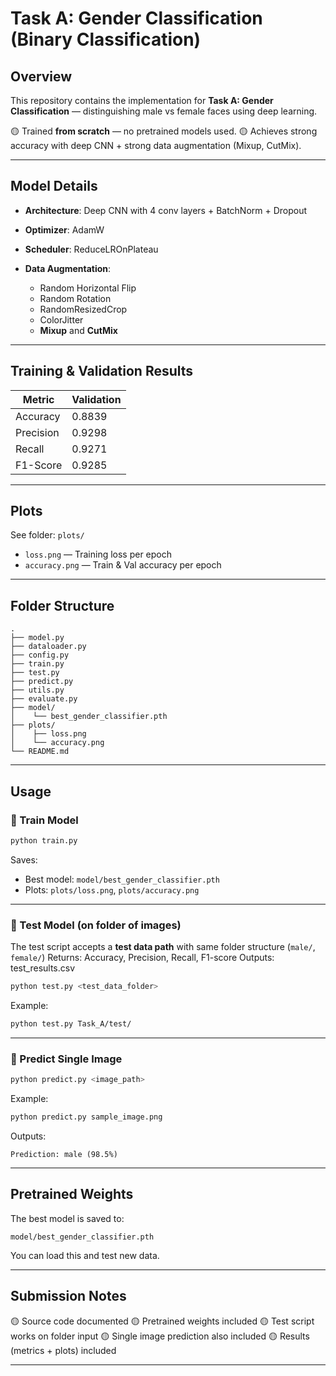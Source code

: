 # Task A: Gender Classification (Binary Classification)

## Overview

This repository contains the implementation for **Task A: Gender Classification** — distinguishing male vs female faces using deep learning.

🟡 Trained **from scratch** — no pretrained models used.
🟡 Achieves strong accuracy with deep CNN + strong data augmentation (Mixup, CutMix).

---

## Model Details

* **Architecture**: Deep CNN with 4 conv layers + BatchNorm + Dropout
* **Optimizer**: AdamW
* **Scheduler**: ReduceLROnPlateau
* **Data Augmentation**:

  * Random Horizontal Flip
  * Random Rotation
  * RandomResizedCrop
  * ColorJitter
  * **Mixup** and **CutMix**

---

## Training & Validation Results

| Metric    | Validation |
| --------- | ---------- |
| Accuracy  | 0.8839     |
| Precision | 0.9298     |
| Recall    | 0.9271     |
| F1-Score  | 0.9285     |

---

## Plots

See folder: `plots/`

* `loss.png` — Training loss per epoch
* `accuracy.png` — Train & Val accuracy per epoch

---

## Folder Structure

```
.
├── model.py
├── dataloader.py
├── config.py
├── train.py
├── test.py
├── predict.py
├── utils.py
├── evaluate.py
├── model/
│    └── best_gender_classifier.pth
├── plots/
│    ├── loss.png
│    └── accuracy.png
└── README.md
```

---

## Usage

### 🔑 Train Model

```bash
python train.py
```

Saves:

* Best model: `model/best_gender_classifier.pth`
* Plots: `plots/loss.png`, `plots/accuracy.png`

---

### 🔑 Test Model (on folder of images)

The test script accepts a **test data path** with same folder structure (`male/`, `female/`)
Returns: Accuracy, Precision, Recall, F1-score
Outputs: test_results.csv

```bash
python test.py <test_data_folder>
```

Example:

```bash
python test.py Task_A/test/
```

---

### 🔑 Predict Single Image

```bash
python predict.py <image_path>
```

Example:

```bash
python predict.py sample_image.png
```

Outputs:

```text
Prediction: male (98.5%)
```

---

## Pretrained Weights

The best model is saved to:

```text
model/best_gender_classifier.pth
```

You can load this and test new data.

---

## Submission Notes

🟡 Source code documented
🟡 Pretrained weights included
🟡 Test script works on folder input
🟡 Single image prediction also included
🟡 Results (metrics + plots) included

---
